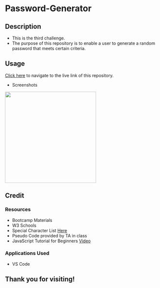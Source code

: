 # Password-Generator

## Description

- This is the third challenge.
- The purpose of this repository is to enable a user to generate a random password that meets certain criteria.

## Usage

[Click here](https://hbarry89.github.io/Password-Generator/) to navigate to the live link of this repository.

- Screenshots

<img src="Demo-Files/laptop-image.png" width="300" height="300">

## Credit

### Resources
- Bootcamp Materials
- W3 Schools
- Special Character List [Here](https://owasp.org/www-community/password-special-characters)
- Pseudo Code provided by TA in class
- JavaScript Tutorial for Beginners [Video](https://www.youtube.com/watch?v=W6NZfCO5SIk)

### Applications Used
- VS Code

## Thank you for visiting!

